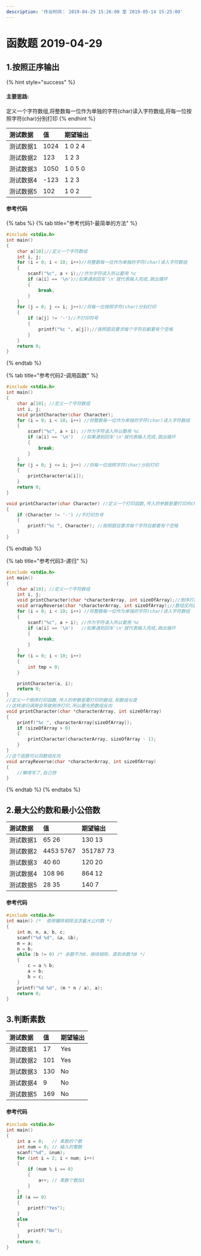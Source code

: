 ```yaml
---
description: '作业时间： 2019-04-29 15:26:00 至 2019-05-14 15:25:00'
---
```


# 函数题 2019-04-29

##  1.按照正序输出

{% hint style="success" %}
#### 主要思路:

定义一个字符数组,将整数每一位作为单独的字符\(char\)读入字符数组,将每一位按照字符\(char\)分别打印
{% endhint %}

| 测试数据 | 值 | 期望输出 |
| :--- | :--- | :--- |
| 测试数据1 | 1024 | 1 0 2 4 |
| 测试数据2 | 123 | 1 2 3 |
| 测试数据3 | 1050 | 1 0 5 0 |
| 测试数据4 | -123 | 1 2 3 |
| 测试数据5 | 102 | 1 0 2 |

#### 参考代码

{% tabs %}
{% tab title="参考代码1-最简单的方法" %}
```c
#include <stdio.h>
int main()
{
    char a[10];//定义一个字符数组
    int i, j;
    for (i = 0; i < 10; i++)//将整数每一位作为单独的字符(char)读入字符数组
    {
        scanf("%c", a + i);//作为字符读入所以要用 %c 
        if (a[i] == '\n')//如果遇到回车'\n'就代表输入完成,跳出循环
        {
            break;
        }
    }
    for (j = 0; j <= i; j++)//将每一位按照字符(char)分别打印
    {
        if (a[j] != '-')//不打印符号
        {
            printf("%c ", a[j]);//按照题目要求每个字符后都要有个空格
        }
    }
    return 0;
}
```
{% endtab %}

{% tab title="参考代码2-调用函数" %}
```c
#include <stdio.h>
int main()
{
    char a[10]; //定义一个字符数组
    int i, j;
    void printCharacter(char Character);
    for (i = 0; i < 10; i++) //将整数每一位作为单独的字符(char)读入字符数组
    {
        scanf("%c", a + i); //作为字符读入所以要用 %c
        if (a[i] == '\n')   //如果遇到回车'\n'就代表输入完成,跳出循环
        {
            break;
        }
    }
    for (j = 0; j <= i; j++) //将每一位按照字符(char)分别打印
    {
        printCharacter(a[i]);
    }
    return 0;
}

void printCharacter(char Character) //定义一个打印函数,传入的参数是要打印的char
{
    if (Character != '-') //不打印负号
    {
        printf("%c ", Character); //按照题目要求每个字符后都要有个空格
    }
}

```
{% endtab %}

{% tab title="参考代码3-递归" %}
```c
#include <stdio.h>
int main()
{
    char a[10]; //定义一个字符数组
    int i, j;
    void printCharacter(char *characterArray, int sizeOfArray);//倒序打印函数
    void arrayReverse(char *characterArray, int sizeOfArray);//数组反向函数
    for (i = 0; i < 10; i++) //将整数每一位作为单独的字符(char)读入字符数组
    {
        scanf("%c", a + i); //作为字符读入所以要用 %c
        if (a[i] == '\n')   //如果遇到回车'\n'就代表输入完成,跳出循环
        {
            break;
        }
    }
    for (i = 0; i < 10; i++)
    {
        int tmp = 0;
    }

    printCharacter(a, i);
    return 0;
}
//定义一个倒序打印函数,传入的参数是要打印的数组,和数组长度
//这样递归调用会导致倒序打印,所以要先把数组反向
void printCharacter(char *characterArray, int sizeOfArray)
{
    printf("%c ", characterArray[sizeOfArray]);
    if (sizeOfArray > 0)
    {
        printCharacter(characterArray, sizeOfArray - 1);
    }
}
//这个函数可以将数组反向
void arrayReverse(char *characterArray, int sizeOfArray)
{
    //懒得写了,自己想
}

```
{% endtab %}
{% endtabs %}

##  2.**最大公约数和最小公倍数**

| 测试数据 | 值 | 期望输出 |
| :--- | :--- | :--- |
| 测试数据1 | 65 26 | 130 13 |
| 测试数据2 | 4453 5767 | 351787 73 |
| 测试数据3 | 40 60 | 120 20 |
| 测试数据4 | 108 96 | 864 12 |
| 测试数据5 | 28 35 | 140 7 |

#### 参考代码

```c
#include <stdio.h>
int main() /*  使用辗转相除法求最大公约数 */
{
    int m, n, a, b, c;
    scanf("%d %d", &a, &b);
    m = a;
    n = b;
    while (b != 0) /* 余数不为0，继续相除，直到余数为0 */
    {
        c = a % b;
        a = b;
        b = c;
    }
    printf("%d %d", (m * n / a), a);
    return 0;
}
```

## 3.判断素数

| 测试数据 | 值 | 期望输出 |
| :--- | :--- | :--- |
| 测试数据1 | 17 | Yes |
| 测试数据2 | 101 | Yes |
| 测试数据3 | 130 | No |
| 测试数据4 | 9 | No |
| 测试数据5 | 169 | No |

#### 参考代码

```c
#include <stdio.h>
int main()
{
    int a = 0;   // 素数的个数
    int num = 0; // 输入的整数
    scanf("%d", &num);
    for (int i = 2; i < num; i++)
    {
        if (num % i == 0)
        {
            a++; // 素数个数加1
        }
    }
    if (a == 0)
    {
        printf("Yes");
    }
    else
    {
        printf("No");
    }
    return 0;
}
```

